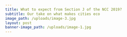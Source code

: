 ```yaml
---
title: What to expect from Section J of the NCC 2019?
subtitle: Our take on what makes cities eco
image_path: /uploads/image-3.jpg
layout: post
banner-image_path: /uploads/image-1.jpg
---
```

